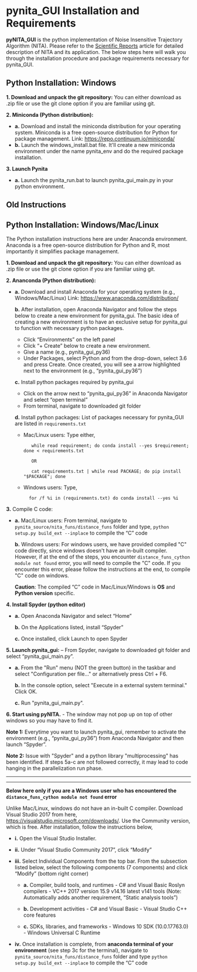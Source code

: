 # pynita_GUI Installation and Requirements
 **pyNITA_GUI** is the python implementation of Noise Insensitive Trajectory Algorithm (NITA). Please refer to the [Scientific Reports](https://www.nature.com/articles/srep35129) article for detailed description of NITA and its application. The below steps here will walk you through the installation procedure and package requirements necessary for pynita_GUI. 

## Python Installation: Windows

**1. Download and unpack the git repository:** You can either download as .zip file or use the git clone option if you are familiar using git. 

**2. Miniconda (Python distribution):** 
 - **a.** Download and install the miniconda distribution for your operating system. Miniconda is a free open-source distribution for Python for package management. Link: https://repo.continuum.io/miniconda/
 - **b.** Launch the windows_install.bat file. It'll create a new miniconda environment under the name pynita_env and do the required package installation.
 
 **3. Launch Pynita** 
 - **a.** Launch the pynita_run.bat to launch pynita_gui_main.py in your python environment.
 
 

## Old Instructions

## Python Installation: Windows/Mac/Linux

The Python installation instructions here are under Anaconda environment. Anaconda is a free open-source distribution for Python and R, most importantly it simplifies package management. 

**1. Download and unpack the git repository:** You can either download as .zip file or use the git clone option if you are familiar using git. 

**2. Ananconda (Python distribution):**

 - **a.**  Download and install Anaconda for your operating system (e.g., Windows/Mac/Linux)
Link: https://www.anaconda.com/distribution/ 

   **b.**	After installation, open Anaconda Navigator and follow the steps below to create a new environment for pynita_gui. The basic idea of creating a new environment is to have an exclusive setup for pynita_gui to function with necessary python packages.
    
   - Click “Environments” on the left panel
   - Click “+ Create” below to create a new environment. 
   - Give a name (e.g., pynita_gui_py36)
   - Under Packages, select Python and from the drop-down, select 3.6 and press Create. Once created, you will see a arrow highlighted next to the environment (e.g., “pynita_gui_py36”)
    
   **c.** Install python packages required by pynita_gui
    - Click on the arrow next to “pynita_gui_py36” in Anaconda Navigator and select “open terminal”
    - From terminal, navigate to downloaded git folder
    
   **d.** Install python packages: List of packages necessary for pynita_GUI are listed in `requirements.txt`
   - Mac/Linux users: Type either, 
            
            while read requirement; do conda install --yes $requirement; done < requirements.txt
            
            OR
            
            cat requirements.txt | while read PACKAGE; do pip install "$PACKAGE"; done
    - Windows users: Type,
        	  
            for /f %i in (requirements.txt) do conda install --yes %i



**3.**	Compile C code:
   - **a.** Mac/Linux users: From terminal, navigate to `pynita_source/nita_funs/distance_funs` folder  and type, `python setup.py build_ext --inplace` to compile the “C” code
   
     **b.** Windows users: For windows users, we have provided compiled "C" code directly, since windows doesn't have an in-built compiler. However, if at the end of the steps, you encounter `distance_funs_cython module not found` error, you will need to compile the "C" code. If you encounter this error, please follow the instructions at the end, to compile "C" code on windows.

     **Caution**: The compiled “C” code in Mac/Linux/Windows is **OS** and **Python version** specific. 

**4.	Install Spyder (python editor)**
- **a.**	Open Anaconda Navigator and select “Home”

  **b.** On the Applications listed, install “Spyder”
  
  **c.** Once installed, click Launch to open Spyder
    
**5. Launch pynita_gui:** – From Spyder, navigate to downloaded git folder and select “pynita_gui_main.py”.

- **a.** From the "Run" menu (NOT the green button) in the taskbar and select "Configuration per file..." or alternatively press Ctrl + F6.
  
  **b.** In the console option, select "Execute in a external system terminal." Click OK.
  
  **c.** Run "pynita_gui_main.py".
  
**6. Start using pyNITA.** - The window may not pop up on top of other windows so you may have to find it.


**Note 1:** Everytime you want to launch pynita_gui, remember to activate the environment (e.g., “pynita_gui_py36”) from Anaconda Navigator and then launch “Spyder”.

**Note 2:** Issue with "Spyder" and a python library "multiprocessing" has been identified. If steps 5a-c are not followed correctly, it may lead to code hanging in the parallelization run phase.


____________________________________________________________________________________________________________________
____________________________________________________________________________________________________________________

**Below here only if you are a Windows user who has encountered the `distance_funs_cython module not found` error**
 
Unlike Mac/Linux, windows do not have an in-built C compiler. Download Visual Studio 2017 from here, https://visualstudio.microsoft.com/downloads/. Use the Community version, which is free. After installation, follow the instructions below,

   - **i.**	Open the Visual Studio Installer.
       
   - **ii.**	Under “Visual Studio Community 2017”, click “Modify”
        
   - **iii.**	Select Individual Components from the top bar. From the subsection listed below, select the following components (7 components) and click “Modify” (bottom right corner)
         
       - **a.**	Compiler, build tools, and runtimes
              - C# and Visual Basic Roslyn compilers
              - VC++ 2017 version 15.9 v14.16 latest v141 tools (Note: Automatically adds another requirement, “Static analysis tools”) 
         
       - **b.**	Development activities
             -	C# and Visual Basic
             -	Visual Studio C++ core features 
            
        - **c.**	SDKs, libraries, and frameworks
              - Windows 10 SDK (10.0.17763.0)
              - Windows Universal C Runtime
           
   - **iv.**	Once installation is complete, from **anaconda terminal of your environment** (see step 3c for the terminal), navigate to `pynita_source/nita_funs/distance_funs` folder and type `python setup.py build_ext --inplace` to compile the “C” code
     
